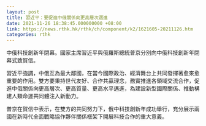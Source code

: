 ```yaml
---
layout: post
title: 習近平：要促進中俄關係向更高層次邁進
date: 2021-11-26 18:38:45.000000000 +08:00
link: https://news.rthk.hk/rthk/ch/component/k2/1621605-20211126.htm
categories: rthk
---
```


中俄科技創新年閉幕。國家主席習近平與俄羅斯總統普京分別向中俄科技創新年閉幕式致賀信。

習近平強調，中俄互為最大鄰國，在當今國際政治、經濟舞台上共同發揮著愈來愈重要的作用。雙方要秉持世代友好、合作共贏理念，務實推進各領域交流合作，促進中俄關係向更高層次、更高質量、更高水平邁進，為建設新型國際關係、推動構建人類命運共同體注入新動力。

普京在賀信中表示，在雙方的共同努力下，俄中科技創新年成功舉行，充分展示兩國在新時代全面戰略協作夥伴關係框架下開展科技合作的重大意義。
